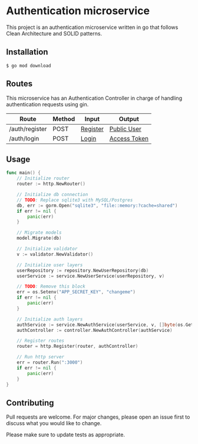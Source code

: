 # Authentication microservice
This project is an authentication microservice written in go that follows Clean Architecture and SOLID patterns.

## Installation
```shell script
$ go mod download
```

## Routes
This microservice has an Authentication Controller in charge of handling authentication requests using gin.

| Route | Method | Input | Output |
| ----- | ------ | ----- | ------ |
| /auth/register | POST | [Register](https://github.com/marcoshuck/auth-go/blob/master/pkg/dto/register.go) | [Public User](https://github.com/marcoshuck/auth-go/blob/master/pkg/dto/user.go#L22) |
| /auth/login | POST | [Login](https://github.com/marcoshuck/auth-go/blob/master/pkg/dto/login.go) | [Access Token](https://github.com/marcoshuck/auth-go/blob/master/pkg/controller/auth_controller.go#L41) |

## Usage

```go
func main() {
	// Initialize router
	router := http.NewRouter()

	// Initialize db connection
	// TODO: Replace sqlite3 with MySQL/Postgres
	db, err := gorm.Open("sqlite3", "file::memory:?cache=shared")
	if err != nil {
		panic(err)
	}

	// Migrate models
	model.Migrate(db)

	// Initialize validator
	v := validator.NewValidator()

	// Initialize user layers
	userRepository := repository.NewUserRepository(db)
	userService := service.NewUserService(userRepository, v)

	// TODO: Remove this block
	err = os.Setenv("APP_SECRET_KEY", "changeme")
	if err != nil {
		panic(err)
	}

	// Initialize auth layers
	authService := service.NewAuthService(userService, v, []byte(os.Getenv("APP_SECRET_KEY")))
	authController := controller.NewAuthController(authService)

	// Register routes
	router = http.Register(router, authController)

	// Run http server
	err = router.Run(":3000")
	if err != nil {
		panic(err)
	}
}
```

## Contributing
Pull requests are welcome. For major changes, please open an issue first to discuss what you would like to change.

Please make sure to update tests as appropriate.
